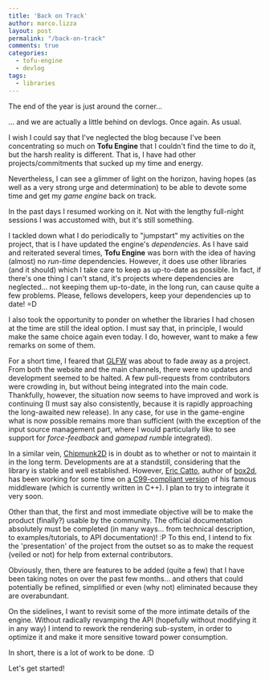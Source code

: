 ```yaml
---
title: 'Back on Track'
author: marco.lizza
layout: post
permalink: "/back-on-track"
comments: true
categories:
  - tofu-engine
  - devlog
tags:
  - libraries
---
```

The end of the year is just around the corner...

... and we are actually a little behind on devlogs. Once again. As usual.

I wish I could say that I've neglected the blog because I've been concentrating so much on **Tofu Engine** that I couldn't find the time to do it, but the harsh reality is different. That is, I have had other projects/commitments that sucked up my time and energy.

Nevertheless, I can see a glimmer of light on the horizon, having hopes (as well as a very strong urge and determination) to be able to devote some time and get my *game engine* back on track.

In the past days I resumed working on it. Not with the lengthy full-night sessions I was accustomed with, but it's still something.

I tackled down what I do periodically to "jumpstart" my activities on the project, that is I have updated the engine's *dependencies*. As I have said and reiterated several times, **Tofu Engine** was born with the idea of having (almost) no *run-time* dependencies. However, it does use other libraries (and it should) which I take care to keep as up-to-date as possible. In fact, if there's one thing I can't stand, it's projects where dependencies are neglected... not keeping them up-to-date, in the long run, can cause quite a few problems. Please, fellows developers, keep your dependencies up to date! =D

I also took the opportunity to ponder on whether the libraries I had chosen at the time are still the ideal option. I must say that, in principle, I would make the same choice again even today. I do, however, want to make a few remarks on some of them.

For a short time, I feared that [GLFW](https://www.glfw.org/) was about to fade away as a project. From both the website and the main channels, there were no updates and development seemed to be halted. A few pull-requests from contributors were crowding in, but without being integrated into the main code. Thankfully, however, the situation now seems to have improved and work is continuing (I must say also consistently, because it is rapidly approaching the long-awaited new release). In any case, for use in the game-engine what is now possible remains more than sufficient (with the exception of the input source management part, where I would particularly like to see support for *force-feedback* and *gamepad rumble* integrated).

In a similar vein, [Chipmunk2D](https://chipmunk-physics.net/) is in doubt as to whether or not to maintain it in the long term. Developments are at a standstill, considering that the library is stable and well established. However, [Eric Catto](https://github.com/erincatto), author of [box2d](https://box2d.org/), has been working for some time on [a C99-compliant version](https://github.com/erincatto/box2c) of his famous middleware (which is currently written in C++). I plan to try to integrate it very soon.

Other than that, the first and most immediate objective will be to make the product (finally?) usable by the community. The official documentation absolutely must be completed (in many ways... from technical description, to examples/tutorials, to API documentation)! :P To this end, I intend to fix the 'presentation' of the project from the outset so as to make the request (veiled or not) for help from external contributors.

Obviously, then, there are features to be added (quite a few) that I have been taking notes on over the past few months... and others that could potentially be refined, simplified or even (why not) eliminated because they are overabundant.

On the sidelines, I want to revisit some of the more intimate details of the engine. Without radically revamping the API (hopefully without modifying it in any way) I intend to rework the rendering sub-system, in order to optimize it and make it more sensitive toward power consumption.

In short, there is a lot of work to be done. :D

Let's get started!
